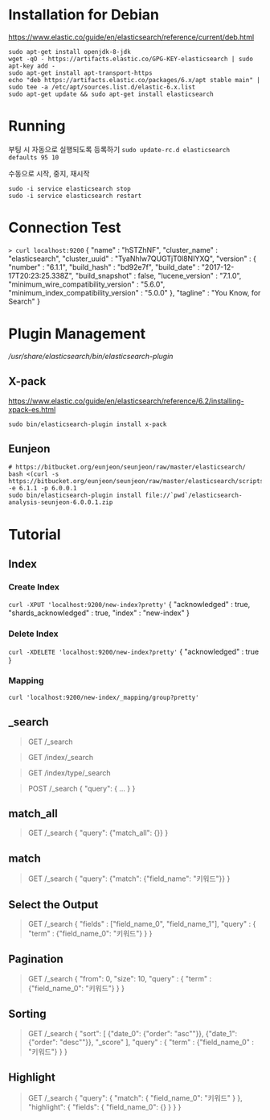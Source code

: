 <!-- TITLE: Elasticsearch -->
<!-- SUBTITLE: A quick summary of Elasticsearch -->

# Installation for Debian
https://www.elastic.co/guide/en/elasticsearch/reference/current/deb.html
```
sudo apt-get install openjdk-8-jdk
wget -qO - https://artifacts.elastic.co/GPG-KEY-elasticsearch | sudo apt-key add -
sudo apt-get install apt-transport-https
echo "deb https://artifacts.elastic.co/packages/6.x/apt stable main" | sudo tee -a /etc/apt/sources.list.d/elastic-6.x.list
sudo apt-get update && sudo apt-get install elasticsearch
```
# Running
부팅 시 자동으로 실행되도록 등록하기
`sudo update-rc.d elasticsearch defaults 95 10`

수동으로 시작, 중지, 재시작
```sudo -i service elasticsearch start
sudo -i service elasticsearch stop
sudo -i service elasticsearch restart
```

# Connection Test
`> curl localhost:9200`
{
  "name" : "hSTZhNF",
  "cluster_name" : "elasticsearch",
  "cluster_uuid" : "TyaNhlw7QUGTjT0l8NIYXQ",
  "version" : {
    "number" : "6.1.1",
    "build_hash" : "bd92e7f",
    "build_date" : "2017-12-17T20:23:25.338Z",
    "build_snapshot" : false,
    "lucene_version" : "7.1.0",
    "minimum_wire_compatibility_version" : "5.6.0",
    "minimum_index_compatibility_version" : "5.0.0"
  },
  "tagline" : "You Know, for Search"
}

# Plugin Management
*/usr/share/elasticsearch/bin/elasticsearch-plugin*
## X-pack
https://www.elastic.co/guide/en/elasticsearch/reference/6.2/installing-xpack-es.html
```
sudo bin/elasticsearch-plugin install x-pack
```
## Eunjeon

```
# https://bitbucket.org/eunjeon/seunjeon/raw/master/elasticsearch/
bash <(curl -s https://bitbucket.org/eunjeon/seunjeon/raw/master/elasticsearch/scripts/downloader.sh) -e 6.1.1 -p 6.0.0.1
sudo bin/elasticsearch-plugin install file://`pwd`/elasticsearch-analysis-seunjeon-6.0.0.1.zip
```

# Tutorial
## Index
### Create Index
`curl -XPUT 'localhost:9200/new-index?pretty'`
{
  "acknowledged" : true,
  "shards_acknowledged" : true,
  "index" : "new-index"
}

### Delete Index
`curl -XDELETE 'localhost:9200/new-index?pretty'`
{
  "acknowledged" : true
}

### Mapping
`curl 'localhost:9200/new-index/_mapping/group?pretty'`



## _search
>GET /_search

>GET /index/_search

>GET /index/type/_search

> POST /_search
>{
>  "query": { ... }
>}


## match_all
> GET /_search
>{
>  "query": {"match_all": {}}
>}

## match
>GET /_search
>{
>  "query": {"match": {"field_name": "키워드"}}
>}


## Select the Output
>GET /_search
>{
>  "fields" : ["field_name_0", "field_name_1"],
>  "query" : {
>    "term" : {"field_name_0": "키워드"}
>  }
>}


## Pagination
>GET /_search
>{
>  "from": 0,
>  "size": 10,
>  "query" : {
>    "term" : {"field_name_0": "키워드"}
>  }
>}


## Sorting
>GET /_search
>{
>  "sort": [
>    {"date_0": {"order": "asc""}},
>    {"date_1": {"order": "desc""}},
>    "_score"
>  ],
>  "query" : {
>    "term" : {"field_name_0" : "키워드"}
>  }
>}


## Highlight
>GET /_search
>{
>  "query": {
>    "match": {
>      "field_name_0": "키워드"
>    }
>  },
>  "highlight": {
>    "fields": {
>      "field_name_0": {}
>    }
>  }
>}


